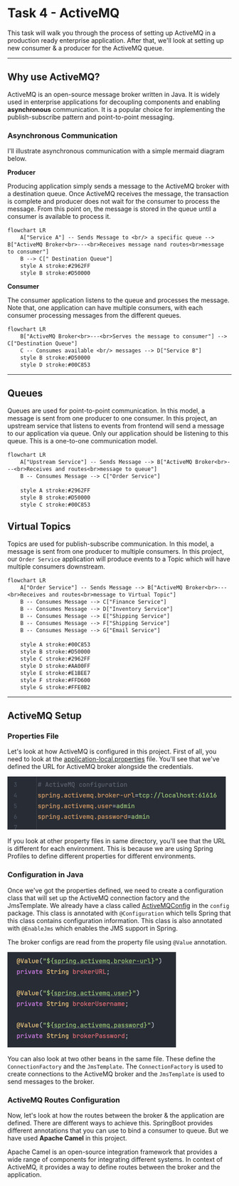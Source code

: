 # Task 4 - ActiveMQ

This task will walk you through the process of setting up ActiveMQ in a production ready enterprise application. After that,
we'll look at setting up new consumer & a producer for the ActiveMQ queue.

---

## **Why use ActiveMQ?**
ActiveMQ is an open-source message broker written in Java. It is widely used in enterprise applications for decoupling
components and enabling **asynchronous** communication. It is a popular choice for implementing the publish-subscribe 
pattern and point-to-point messaging.

### **Asynchronous Communication**
I'll illustrate asynchronous communication with a simple mermaid diagram below.

**Producer**

Producing application simply sends a message to the ActiveMQ broker with a destination queue. Once ActiveMQ receives the message,
the transaction is complete and producer does not wait for the consumer to process the message. From this point on, the message 
is stored in the queue until a consumer is available to process it.

```mermaid
flowchart LR
    A["Service A"] -- Sends Message to <br/> a specific queue --> B["ActiveMQ Broker<br>---<br>Receives message nand routes<br>message to consumer"]
    B --> C[" Destination Queue"]
    style A stroke:#2962FF
    style B stroke:#D50000
```

**Consumer**

The consumer application listens to the queue and processes the message. Note that, one application can have multiple consumers,
with each consumer processing messages from the different queues. 

```mermaid
flowchart LR
    B["ActiveMQ Broker<br>---<br>Serves the message to consumer"] --> C["Destination Queue"]
    C -- Consumes available <br/> messages --> D["Service B"]
    style B stroke:#D50000
    style D stroke:#00C853
```

---

## **Queues**

Queues are used for point-to-point communication. In this model, a message is sent from one producer to one consumer. In this project,
an upstream service that listens to events from frontend will send a message to our application via queue. Only our application
should be listening to this queue. This is a one-to-one communication model.

```mermaid
flowchart LR
    A["Upstream Service"] -- Sends Message --> B["ActiveMQ Broker<br>---<br>Receives and routes<br>message to queue"]
    B -- Consumes Message --> C["Order Service"]
    
    style A stroke:#2962FF
    style B stroke:#D50000
    style C stroke:#00C853
```

## **Virtual Topics**

Topics are used for publish-subscribe communication. In this model, a message is sent from one producer to multiple consumers.
In this project, our `Order Service` application will produce events to a Topic which will have multiple consumers downstream.

```mermaid
flowchart LR
    A["Order Service"] -- Sends Message --> B["ActiveMQ Broker<br>---<br>Receives and routes<br>message to Virtual Topic"]
    B -- Consumes Message --> C["Finance Service"]
    B -- Consumes Message --> D["Inventory Service"]
    B -- Consumes Message --> E["Shipping Service"]
    B -- Consumes Message --> F["Shipping Service"]
    B -- Consumes Message --> G["Email Service"]

    style A stroke:#00C853
    style B stroke:#D50000
    style C stroke:#2962FF
    style D stroke:#AA00FF
    style E stroke:#E1BEE7
    style F stroke:#FFD600
    style G stroke:#FFE0B2
```

---

## **ActiveMQ Setup** 

### **Properties File**
Let's look at how ActiveMQ is configured in this project. First of all, you need to look at the [application-local.properties](../src/main/resources/application-local.properties) 
file. You'll see that we've defined the URL for ActiveMQ broker alongside the credentials. 

![img.png](resources/task4_activeMq_config_file.png)

If you look at other property files in same directory, you'll see that the URL is different for each environment. This is because we are using
Spring Profiles to define different properties for different environments.


### **Configuration in Java**
Once we've got the properties defined, we need to create a configuration class that will set up the ActiveMQ connection 
factory and the JmsTemplate. We already have a class called [ActiveMQConfig](../src/main/java/com/springboot/learning/kit/config/ActiveMQConfig.java) 
in the `config` package. This class is annotated with `@Configuration` which tells Spring that this class contains 
configuration information. This class is also annotated with `@EnableJms` which enables the JMS support in Spring.

The broker configs are read from the property file using `@Value` annotation. 

![img.png](resources/task4_value_annotation_for_activemq.png)


You can also look at two other beans in the same file. These define the `ConnectionFactory` and the `JmsTemplate`. The 
`ConnectionFactory` is used to create connections to the ActiveMQ broker and the `JmsTemplate` is used to send messages to the broker.

### **ActiveMQ Routes Configuration**

Now, let's look at how the routes between the broker & the application are defined. There are different ways to achieve this.
SpringBoot provides different annotations that you can use to bind a consumer to queue. But we have used **Apache Camel** in this 
project. 

Apache Camel is an open-source integration framework that provides a wide range of components for integrating different systems. 
In context of ActiveMQ, it provides a way to define routes between the broker and the application.


